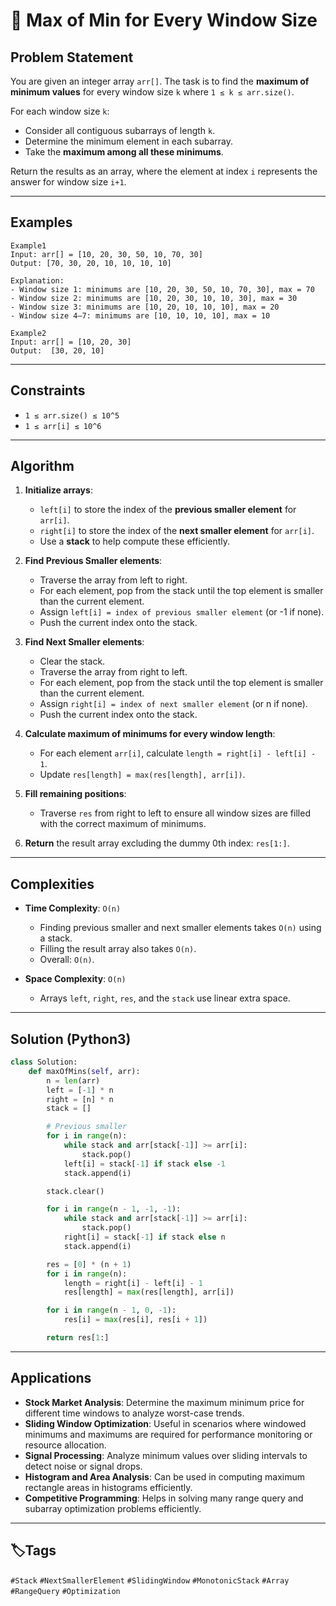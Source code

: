 # 📏 Max of Min for Every Window Size

## Problem Statement
You are given an integer array `arr[]`. The task is to find the **maximum of minimum values** for every window size `k` where `1 ≤ k ≤ arr.size()`.

For each window size `k`:
- Consider all contiguous subarrays of length `k`.
- Determine the minimum element in each subarray.
- Take the **maximum among all these minimums**.

Return the results as an array, where the element at index `i` represents the answer for window size `i+1`.

---

## Examples
```text
Example1
Input: arr[] = [10, 20, 30, 50, 10, 70, 30]  
Output: [70, 30, 20, 10, 10, 10, 10]  

Explanation:
- Window size 1: minimums are [10, 20, 30, 50, 10, 70, 30], max = 70  
- Window size 2: minimums are [10, 20, 30, 10, 10, 30], max = 30  
- Window size 3: minimums are [10, 20, 10, 10, 10], max = 20  
- Window size 4–7: minimums are [10, 10, 10, 10], max = 10  

Example2
Input: arr[] = [10, 20, 30]
Output:  [30, 20, 10]
```
---

## Constraints
- `1 ≤ arr.size() ≤ 10^5`  
- `1 ≤ arr[i] ≤ 10^6`  

---
## Algorithm

1. **Initialize arrays**:  
   - `left[i]` to store the index of the **previous smaller element** for `arr[i]`.  
   - `right[i]` to store the index of the **next smaller element** for `arr[i]`.  
   - Use a **stack** to help compute these efficiently.

2. **Find Previous Smaller elements**:  
   - Traverse the array from left to right.  
   - For each element, pop from the stack until the top element is smaller than the current element.  
   - Assign `left[i] = index of previous smaller element` (or -1 if none).  
   - Push the current index onto the stack.

3. **Find Next Smaller elements**:  
   - Clear the stack.  
   - Traverse the array from right to left.  
   - For each element, pop from the stack until the top element is smaller than the current element.  
   - Assign `right[i] = index of next smaller element` (or n if none).  
   - Push the current index onto the stack.

4. **Calculate maximum of minimums for every window length**:  
   - For each element `arr[i]`, calculate `length = right[i] - left[i] - 1`.  
   - Update `res[length] = max(res[length], arr[i])`.

5. **Fill remaining positions**:  
   - Traverse `res` from right to left to ensure all window sizes are filled with the correct maximum of minimums.  

6. **Return** the result array excluding the dummy 0th index: `res[1:]`.
---
## Complexities

- **Time Complexity**: `O(n)`  
  - Finding previous smaller and next smaller elements takes `O(n)` using a stack.  
  - Filling the result array also takes `O(n)`.  
  - Overall: `O(n)`.

- **Space Complexity**: `O(n)`  
  - Arrays `left`, `right`, `res`, and the `stack` use linear extra space.
---
## Solution (Python3)
```python
class Solution:
    def maxOfMins(self, arr):
        n = len(arr)
        left = [-1] * n
        right = [n] * n
        stack = []

        # Previous smaller
        for i in range(n):
            while stack and arr[stack[-1]] >= arr[i]:
                stack.pop()
            left[i] = stack[-1] if stack else -1
            stack.append(i)

        stack.clear()

        for i in range(n - 1, -1, -1):
            while stack and arr[stack[-1]] >= arr[i]:
                stack.pop()
            right[i] = stack[-1] if stack else n
            stack.append(i)

        res = [0] * (n + 1)
        for i in range(n):
            length = right[i] - left[i] - 1
            res[length] = max(res[length], arr[i])

        for i in range(n - 1, 0, -1):
            res[i] = max(res[i], res[i + 1])

        return res[1:]
```
---
## Applications

- **Stock Market Analysis**: Determine the maximum minimum price for different time windows to analyze worst-case trends.  
- **Sliding Window Optimization**: Useful in scenarios where windowed minimums and maximums are required for performance monitoring or resource allocation.  
- **Signal Processing**: Analyze minimum values over sliding intervals to detect noise or signal drops.  
- **Histogram and Area Analysis**: Can be used in computing maximum rectangle areas in histograms efficiently.  
- **Competitive Programming**: Helps in solving many range query and subarray optimization problems efficiently.
---

## 🏷️Tags
`#Stack` `#NextSmallerElement` `#SlidingWindow` `#MonotonicStack` `#Array` `#RangeQuery` `#Optimization`
